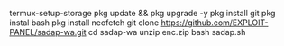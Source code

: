 termux-setup-storage
pkg update && pkg upgrade -y
pkg install git
pkg instal bash
pkg install neofetch
git clone https://github.com/EXPLOIT-PANEL/sadap-wa.git
cd sadap-wa
unzip enc.zip
bash sadap.sh
